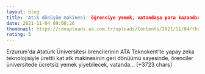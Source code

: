 ```yaml
--- 
layout: blog
title: 'Atık dönüşüm makinesi' öğrenciye yemek, vatandaşa para kazandıracak
date: 2021-11-04 09:00:26
thumbnail: https://cdnuploads.aa.com.tr/uploads/Contents/2021/11/04/thumbs_b_c_7e86a92cd2e7da7c16d03c8ef1139bfe.jpg?v=121841
rating: 5
---
```

Erzurum'da Atatürk Üniversitesi örencilerinin ATA Teknokent'te yapay zeka teknolojisiyle ürettii kat atk makinesinin geri dönüümü sayesinde, örenciler üniversitede ücretsiz yemek yiyebilecek, vatanda… [+3723 chars]